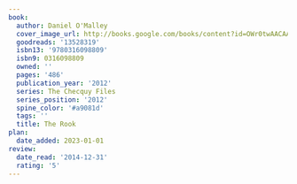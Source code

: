 ```yaml
---
book:
  author: Daniel O'Malley
  cover_image_url: http://books.google.com/books/content?id=OWr0twAACAAJ&printsec=frontcover&img=1&zoom=1&source=gbs_api
  goodreads: '13528319'
  isbn13: '9780316098809'
  isbn9: 0316098809
  owned: ''
  pages: '486'
  publication_year: '2012'
  series: The Checquy Files
  series_position: '2012'
  spine_color: '#a9081d'
  tags: ''
  title: The Rook
plan:
  date_added: 2023-01-01
review:
  date_read: '2014-12-31'
  rating: '5'
---
```


